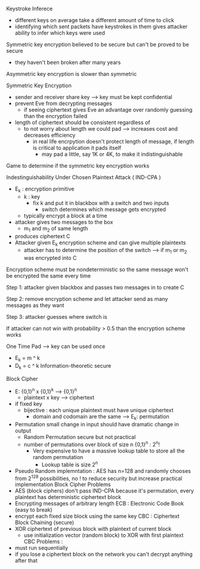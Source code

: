 Keystroke Inferece 
- different keys on average take a different amount of time to click
- identifying which sent packets have keystrokes in them gives attacker ability to infer which keys were used

Symmetric key encryption believed to be secure but can't be proved to be secure
- they haven't been broken after many years

Asymmetric key encryption is slower than symmetric 

Symmetric Key Encryption 
- sender and receiver share key --> key must be kept confidential
- prevent Eve from decrypting messages
  - if seeing ciphertext gives Eve an advantage over randomly guessing than the encryption failed
- length of ciphertext should be consistent regardless of
  - to not worry about length we could pad --> increases cost and decreases efficiency
    - in real life encrpytion doesn't protect length of message, if length is critical to application it pads itself
      - may pad a little, say 1K or 4K, to make it indistinguishable

Game to determine if the symmetric key encryption works

Indestinguishability Under Chosen Plaintext Attack ( IND-CPA ) 
- E<sub>k</sub> : encryption primitive
  - k : key
    - fix k and put it in blackbox with a switch and two inputs
      - switch determines which message gets encrypted
  - typically encrypt a block at a time
- attacker gives two messages to the box
  - m<sub>1</sub> and m<sub>2</sub> of same length 
- produces ciphertext C
- Attacker given E<sub>k</sub> encryption scheme and can give multiple plaintexts
  - attacker has to determine the position of the switch --> if m<sub>1</sub> or m<sub>2</sub> was encrypted into C

Encryption scheme must be nondeterministic so the same message won't be encrypted the same every time 

Step 1: attacker given blackbox and passes two messages in to create C 

Step 2: remove encryption scheme and let attacker send as many messages as they want 

Step 3: attacker guesses where switch is 

If attacker can not win with probability > 0.5 than the encryption scheme works 

One Time Pad --> key can be used once 
- E<sub>k</sub> = m ^ k 
- D<sub>k</sub> = c ^ k
Information-theoretic secure

Block Cipher
- E: {0,1}<sup>n</sup> x {0,1}<sup>k</sup> --> {0,1}<sup>n</sup>
  - plaintext x key --> ciphertext
- if fixed key
  - bijective : each unique plaintext must have unique ciphertext
    - domain and codomain are the same --> E<sub>k</sub>: permutation
- Permutation small change in input should have dramatic change in output
  - Random Permutation secure but not practical 
  - number of permutations over block of size n {0,1}<sup>n</sup> : 2<sup>n</sup>!
    - Very expensive to have a massive lookup table to store all the random permutation
      - Lookup table is size 2<sup>n</sup>
- Pseudo Random implemntation : AES has n=128 and randomly chooses from 2<sup>128</sup> possibilities, no ! to reduce security but increase practical implementation
Block Cipher Problems
- AES (block ciphers) don't pass IND-CPA because it's permutation, every plaintext has deterministic ciphertext block
- Encrypting messages of arbitrary length
ECB : Electronic Code Book (easy to break) 
- encrypt each fixed size block using the same key
CBC : Ciphertext Block Chaining (secure)
- XOR ciphertext of previous block with plaintext of current block
  - use initialization vector (random block) to XOR with first plaintext
CBC Problems :
- must run sequentially
- if you lose a ciphertext block on the network you can't decrypt anything after that
